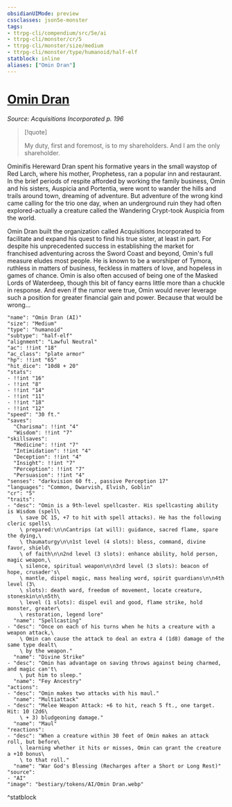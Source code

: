 ```yaml
---
obsidianUIMode: preview
cssclasses: json5e-monster
tags:
- ttrpg-cli/compendium/src/5e/ai
- ttrpg-cli/monster/cr/5
- ttrpg-cli/monster/size/medium
- ttrpg-cli/monster/type/humanoid/half-elf
statblock: inline
aliases: ["Omin Dran"]
---
```

# [Omin Dran](3-Compendium\CLI\bestiary\npc/omin-dran-ai.md)
*Source: Acquisitions Incorporated p. 196*  

> [!quote]  
> 
> My duty, first and foremost, is to my shareholders. And I am the only shareholder.

Ominifis Hereward Dran spent his formative years in the small waystop of Red Larch, where his mother, Prophetess, ran a popular inn and restaurant. In the brief periods of respite afforded by working the family business, Omin and his sisters, Auspicia and Portentia, were wont to wander the hills and trails around town, dreaming of adventure. But adventure of the wrong kind came calling for the trio one day, when an underground ruin they had often explored-actually a creature called the Wandering Crypt-took Auspicia from the world.

Omin Dran built the organization called Acquisitions Incorporated to facilitate and expand his quest to find his true sister, at least in part. For despite his unprecedented success in establishing the market for franchised adventuring across the Sword Coast and beyond, Omin's full measure eludes most people. He is known to be a worshiper of Tymora, ruthless in matters of business, feckless in matters of love, and hopeless in games of chance. Omin is also often accused of being one of the Masked Lords of Waterdeep, though this bit of fancy earns little more than a chuckle in response. And even if the rumor were true, Omin would never leverage such a position for greater financial gain and power. Because that would be wrong...

```statblock
"name": "Omin Dran (AI)"
"size": "Medium"
"type": "humanoid"
"subtype": "half-elf"
"alignment": "Lawful Neutral"
"ac": !!int "18"
"ac_class": "plate armor"
"hp": !!int "65"
"hit_dice": "10d8 + 20"
"stats":
- !!int "16"
- !!int "8"
- !!int "14"
- !!int "11"
- !!int "18"
- !!int "12"
"speed": "30 ft."
"saves":
  "Charisma": !!int "4"
  "Wisdom": !!int "7"
"skillsaves":
  "Medicine": !!int "7"
  "Intimidation": !!int "4"
  "Deception": !!int "4"
  "Insight": !!int "7"
  "Perception": !!int "7"
  "Persuasion": !!int "4"
"senses": "darkvision 60 ft., passive Perception 17"
"languages": "Common, Dwarvish, Elvish, Goblin"
"cr": "5"
"traits":
- "desc": "Omin is a 9th-level spellcaster. His spellcasting ability is Wisdom (spell\
    \ save DC 15, +7 to hit with spell attacks). He has the following cleric spells\
    \ prepared:\n\nCantrips (at will): guidance, sacred flame, spare the dying,\
    \ thaumaturgy\n\n1st level (4 slots): bless, command, divine favor, shield\
    \ of faith\n\n2nd level (3 slots): enhance ability, hold person, magic weapon,\
    \ silence, spiritual weapon\n\n3rd level (3 slots): beacon of hope, crusader's\
    \ mantle, dispel magic, mass healing word, spirit guardians\n\n4th level (3\
    \ slots): death ward, freedom of movement, locate creature, stoneskin\n\n5th\
    \ level (1 slots): dispel evil and good, flame strike, hold monster, greater\
    \ restoration, legend lore"
  "name": "Spellcasting"
- "desc": "Once on each of his turns when he hits a creature with a weapon attack,\
    \ Omin can cause the attack to deal an extra 4 (1d8) damage of the same type dealt\
    \ by the weapon."
  "name": "Divine Strike"
- "desc": "Omin has advantage on saving throws against being charmed, and magic can't\
    \ put him to sleep."
  "name": "Fey Ancestry"
"actions":
- "desc": "Omin makes two attacks with his maul."
  "name": "Multiattack"
- "desc": "Melee Weapon Attack: +6 to hit, reach 5 ft., one target. Hit: 10 (2d6\
    \ + 3) bludgeoning damage."
  "name": "Maul"
"reactions":
- "desc": "When a creature within 30 feet of Omin makes an attack roll, but before\
    \ learning whether it hits or misses, Omin can grant the creature a +10 bonus\
    \ to that roll."
  "name": "War God's Blessing (Recharges after a Short or Long Rest)"
"source":
- "AI"
"image": "bestiary/tokens/AI/Omin Dran.webp"
```
^statblock